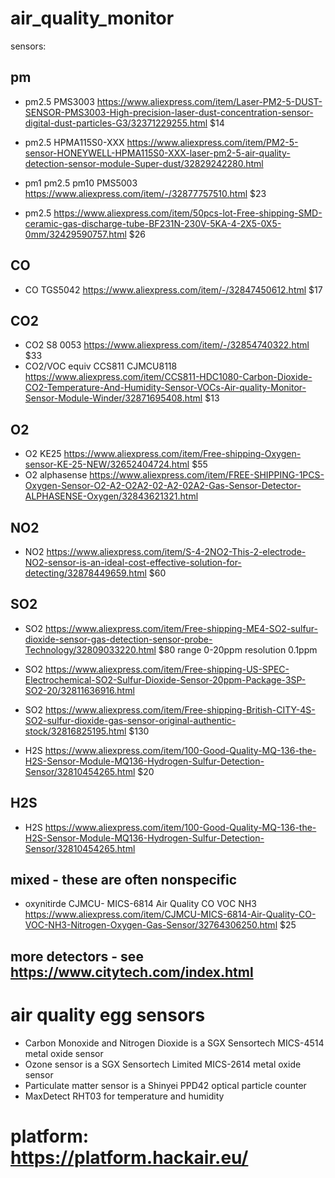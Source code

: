 # air_quality_monitor
sensors:


## pm 
* pm2.5 PMS3003  https://www.aliexpress.com/item/Laser-PM2-5-DUST-SENSOR-PMS3003-High-precision-laser-dust-concentration-sensor-digital-dust-particles-G3/32371229255.html  $14

* pm2.5 HPMA115S0-XXX https://www.aliexpress.com/item/PM2-5-sensor-HONEYWELL-HPMA115S0-XXX-laser-pm2-5-air-quality-detection-sensor-module-Super-dust/32829242280.html

* pm1 pm2.5 pm10 PMS5003 https://www.aliexpress.com/item/-/32877757510.html $23
* pm2.5 https://www.aliexpress.com/item/50pcs-lot-Free-shipping-SMD-ceramic-gas-discharge-tube-BF231N-230V-5KA-4-2X5-0X5-0mm/32429590757.html $26

## CO 
* CO TGS5042 https://www.aliexpress.com/item/-/32847450612.html  $17

## CO2 
* CO2 S8 0053 https://www.aliexpress.com/item/-/32854740322.html $33
* CO2/VOC equiv CCS811 CJMCU8118 https://www.aliexpress.com/item/CCS811-HDC1080-Carbon-Dioxide-CO2-Temperature-And-Humidity-Sensor-VOCs-Air-quality-Monitor-Sensor-Module-Winder/32871695408.html $13

## O2

* O2 KE25 https://www.aliexpress.com/item/Free-shipping-Oxygen-sensor-KE-25-NEW/32652404724.html  $55
* O2 alphasense https://www.aliexpress.com/item/FREE-SHIPPING-1PCS-Oxygen-Sensor-O2-A2-O2A2-02-A2-02A2-Gas-Sensor-Detector-ALPHASENSE-Oxygen/32843621321.html


## NO2

* NO2 https://www.aliexpress.com/item/S-4-2NO2-This-2-electrode-NO2-sensor-is-an-ideal-cost-effective-solution-for-detecting/32878449659.html $60

## SO2 
* SO2 https://www.aliexpress.com/item/Free-shipping-ME4-SO2-sulfur-dioxide-sensor-gas-detection-sensor-probe-Technology/32809033220.html  $80  range 0-20ppm resolution 0.1ppm

* SO2 https://www.aliexpress.com/item/Free-shipping-US-SPEC-Electrochemical-SO2-Sulfur-Dioxide-Sensor-20ppm-Package-3SP-SO2-20/32811636916.html 

* SO2 https://www.aliexpress.com/item/Free-shipping-British-CITY-4S-SO2-sulfur-dioxide-gas-sensor-original-authentic-stock/32816825195.html  $130

* H2S https://www.aliexpress.com/item/100-Good-Quality-MQ-136-the-H2S-Sensor-Module-MQ136-Hydrogen-Sulfur-Detection-Sensor/32810454265.html $20

## H2S
* H2S https://www.aliexpress.com/item/100-Good-Quality-MQ-136-the-H2S-Sensor-Module-MQ136-Hydrogen-Sulfur-Detection-Sensor/32810454265.html 

## mixed - these are often  nonspecific 
* oxynitirde CJMCU- MICS-6814 Air Quality CO VOC NH3 https://www.aliexpress.com/item/CJMCU-MICS-6814-Air-Quality-CO-VOC-NH3-Nitrogen-Oxygen-Gas-Sensor/32764306250.html $25

## more detectors - see https://www.citytech.com/index.html

# air quality egg sensors 


*    Carbon Monoxide and Nitrogen Dioxide is a SGX Sensortech MICS-4514 metal oxide sensor
*    Ozone sensor is a SGX Sensortech Limited MICS-2614 metal oxide sensor
*    Particulate matter sensor is a Shinyei PPD42 optical particle counter
*    MaxDetect RHT03 for temperature and humidity

# platform: https://platform.hackair.eu/
